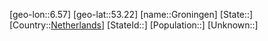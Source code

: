 ﻿---
location: [53.22,6.57]
type: City
tags:
- geo/City


SpocWebEntityId: 30591
isDeleted: false
confidential: public

---
[geo-lon::6.57]
[geo-lat::53.22]
[name::Groningen]
[State::]
[Country::[Netherlands](geo/Continent/Europe/Netherlands.md)]
[StateId::]
[Population::]
[Unknown::]

